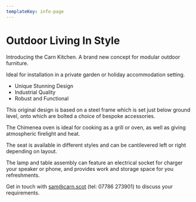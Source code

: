 ```yaml
---
templateKey: info-page
---
```

# Outdoor Living In Style

Introducing the Carn Kitchen. A brand new concept for modular outdoor furniture.

Ideal for installation in a private garden or holiday accommodation setting.

* Unique Stunning Design
* Industrial Quality
* Robust and Functional

This original design is based on a steel frame which is set just below ground level, onto which are bolted a choice of bespoke accessories.

The Chimenea oven is ideal for cooking as a grill or oven, as well as giving atmospheric firelight and heat.

The seat is available in different styles and can be cantilevered left or right depending on layout.

The lamp and table assembly can feature an electrical socket for charger your speaker or phone, and provides work and storage space for you refreshments.

Get in touch with sam@carn.scot (tel: 07786 273901) to discuss your requirements.
